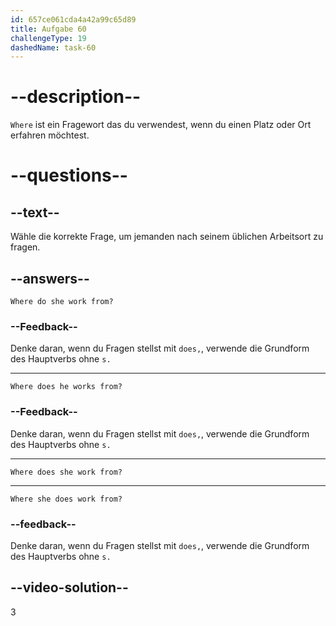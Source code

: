 ```yaml
---
id: 657ce061cda4a42a99c65d89
title: Aufgabe 60
challengeType: 19
dashedName: task-60
---
```


# --description--

`Where` ist ein Fragewort das du verwendest, wenn du einen Platz oder Ort erfahren möchtest.

# --questions--

## --text--

Wähle die korrekte Frage, um jemanden nach seinem üblichen Arbeitsort zu fragen.

## --answers--

`Where do she work from?`

### --Feedback--

Denke daran, wenn du Fragen stellst mit `does,`, verwende die Grundform des Hauptverbs ohne `s.`

---

`Where does he works from?`

### --Feedback--

Denke daran, wenn du Fragen stellst mit `does,`, verwende die Grundform des Hauptverbs ohne `s.`

---

`Where does she work from?`

---

`Where she does work from?`

### --feedback--

Denke daran, wenn du Fragen stellst mit `does,`, verwende die Grundform des Hauptverbs ohne `s.`

## --video-solution--

3
